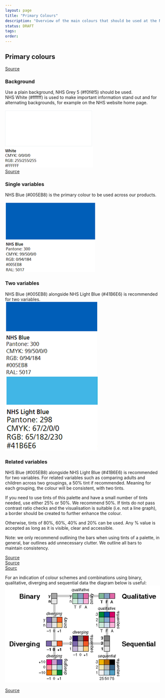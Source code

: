 ```yaml
---
layout: page
title: "Primary Colours"
description: "Overview of the main colours that should be used at the NHSBSA"
status: DRAFT
tags:
order:
---
```

## Primary colours  

[Source][pc 1]  

### Background  
  
Use a plain background, NHS Grey 5 (#f0f4f5) should be used.  
NHS White (#ffffff) is used to make important information stand out and for alternating backgrounds, for example on the NHS website home page.  

![A block of the colour NHS White and the corresponding colour codes](NHS-white.png)   
[Source][pc 2]  
  

### Single variables  
NHS Blue (#005EB8) is the primary colour to be used across our products.  

![A block of the colour NHS Blue and the corresponding colour codes](NHS-blue.png)  


### Two variables  
NHS Blue (#005EB8) alongside NHS Light Blue (#41B6E6) is recommended for two variables.  
![A block of the colour NHS Blue and the corresponding colour codes](NHS-blue-2.png)     ![Ablock of the colour NHS Light Blue and the corresponding colour codes](NHS-light-blue.png) 
  

### Related variables  
NHS Blue (#005EB8) alongside NHS Light Blue (#41B6E6) is recommended for two variables. For related variables such as comparing adults and children across two groupings, a 50% tint if recommended. Meaning for each grouping, the colour will be consistent, with two tints.  

If you need to use tints of this palette and have a small number of tints needed, use either 25% or 50%. We recommend 50%. If tints do not pass contrast ratio checks and the visualisation is suitable (i.e. not a line graph), a border should be created to further enhance the colour.  

Otherwise, tints of 80%, 60%, 40% and 20% can be used. Any % value is accepted as long as it is visible, clear and accessible.  

Note: we only recommend outlining the bars when using tints of a palette, in general, bar outlines add unnecessary clutter. We outline all bars to maintain consistency.  

[Source][pc 3]  
[Source][pc 4]  
[Sourc][pc 5]  

For an indication of colour schemes and combinations using binary, qualitative, diverging and sequential data the diagram below is useful:  
![Diagram showing how binary, qualitative, diverging and sequential data may be represented by example colour schemes and combinations](colour-schemes.png)  
  
[Source][pc 6]  
  
  



[pc 1]: https://service-manual.nhs.uk/design-system/styles/colour
[pc 2]: https://service-manual.nhs.uk/design-system/styles/colour
[pc 3]: https://design-system.service.gov.uk/styles/colour/
[pc 4]: https://analysisfunction.civilservice.gov.uk/policy-store/data-visualisation-colours-in-charts/#section-6
[pc 5]: https://www.england.nhs.uk/nhsidentity/identity-guidelines/colours/#:~:text=use%20of%20highlights.-,Using%20tints,-Tints%20are%20percentage
[pc 6]: https://web.natur.cuni.cz/~langhamr/lectures/vtfg1/mapinfo_2/barvy/colors.html